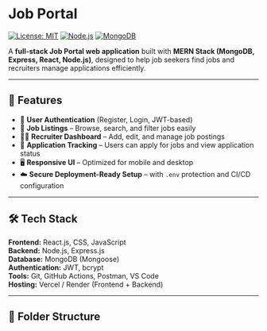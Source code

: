 # Job Portal

[![License: MIT](https://img.shields.io/badge/License-MIT-yellow.svg)](https://opensource.org/licenses/MIT)
[![Node.js](https://img.shields.io/badge/Node.js-339933?style=flat&logo=nodedotjs&logoColor=white)](https://nodejs.org/)
[![MongoDB](https://img.shields.io/badge/MongoDB-47A248?style=flat&logo=mongodb&logoColor=white)](https://www.mongodb.com/)

A **full-stack Job Portal web application** built with **MERN Stack (MongoDB, Express, React, Node.js)**, designed to help job seekers find jobs and recruiters manage applications efficiently.

---



## 🚀 Features

- 👤 **User Authentication** (Register, Login, JWT-based)
- 💼 **Job Listings** – Browse, search, and filter jobs easily
- 🧑‍💼 **Recruiter Dashboard** – Add, edit, and manage job postings
- 📨 **Application Tracking** – Users can apply for jobs and view application status
- 🖥️ **Responsive UI** – Optimized for mobile and desktop
- ☁️ **Secure Deployment-Ready Setup** – with `.env` protection and CI/CD configuration

---

## 🛠️ Tech Stack

**Frontend:** React.js, CSS, JavaScript  
**Backend:** Node.js, Express.js  
**Database:** MongoDB (Mongoose)  
**Authentication:** JWT, bcrypt  
**Tools:** Git, GitHub Actions, Postman, VS Code  
**Hosting:** Vercel / Render (Frontend + Backend)

---

## 🧰 Folder Structure


